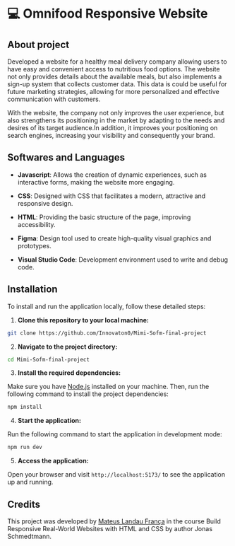 # 💻 Omnifood Responsive Website

## About project

Developed a website for a healthy meal delivery company allowing users to have easy and convenient access to nutritious food options. The website not only provides details about the available meals, but also implements a sign-up system that collects customer data. This data is could be useful for future marketing strategies, allowing for more personalized and effective communication with customers. 

With the website, the company not only improves the user experience, but also strengthens its positioning in the market by adapting to the needs and desires of its target audience.In addition, it improves your positioning on search engines, increasing your visibility and consequently your brand.


## Softwares and Languages

- **Javascript**: Allows the creation of dynamic experiences, such as interactive forms, making the website more engaging.

- **CSS**: Designed with CSS that facilitates a modern, attractive and responsive design.

- **HTML**: Providing the basic structure of the page, improving accessibility.

- **Figma**: Design tool used to create high-quality visual graphics and prototypes.

- **Visual Studio Code**: Development environment used to write and debug code.


## Installation

To install and run the application locally, follow these detailed steps:

1. **Clone this repository to your local machine:**

```bash
git clone https://github.com/Innovaton0/Mimi-Sofm-final-project
```

2. **Navigate to the project directory:**

```bash
cd Mimi-Sofm-final-project
```

3. **Install the required dependencies:**

Make sure you have [Node.js](https://nodejs.org/) installed on your machine. Then, run the following command to install the project dependencies:

```bash
npm install
```

4. **Start the application:**

Run the following command to start the application in development mode:

```bash
npm run dev
```

5. **Access the application:**

Open your browser and visit `http://localhost:5173/` to see the application up and running.


## Credits

This project was developed by [Mateus Landau França](https://github.com/francamateus93) in the course Build Responsive Real-World Websites with HTML and CSS by author Jonas Schmedtmann.
